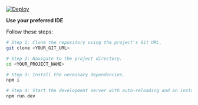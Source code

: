 [![Deploy](https://github.com/antebrl/undercover-word-game/actions/workflows/deploy.yml/badge.svg)](https://github.com/antebrl/undercover-word-game/actions/workflows/deploy.yml)

**Use your preferred IDE**

Follow these steps:

```sh
# Step 1: Clone the repository using the project's Git URL.
git clone <YOUR_GIT_URL>

# Step 2: Navigate to the project directory.
cd <YOUR_PROJECT_NAME>

# Step 3: Install the necessary dependencies.
npm i

# Step 4: Start the development server with auto-reloading and an instant preview.
npm run dev
```
